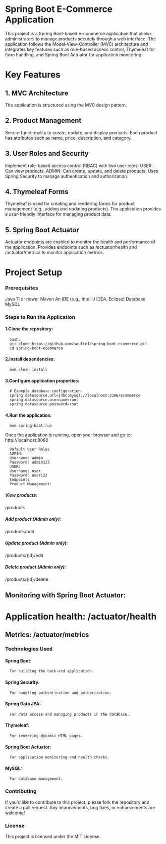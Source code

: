 # Spring Boot E-Commerce Application
This project is a Spring Boot-based e-commerce application that allows administrators to manage products securely through a web interface. The application follows the Model-View-Controller (MVC) architecture and integrates key features such as role-based access control, Thymeleaf for form handling, and Spring Boot Actuator for application monitoring.

# Key Features
## 1. MVC Architecture
   The application is structured using the MVC design pattern.
## 2. Product Management
   Secure functionality to create, update, and display products.
   Each product has attributes such as name, price, description, and category.
## 3. User Roles and Security
   Implement role-based access control (RBAC) with two user roles:
   USER: Can view products.
   ADMIN: Can create, update, and delete products.
   Uses Spring Security to manage authentication and authorization.
## 4. Thymeleaf Forms
   Thymeleaf is used for creating and rendering forms for product management (e.g., adding and updating products).
   The application provides a user-friendly interface for managing product data.
## 5. Spring Boot Actuator
   Actuator endpoints are enabled to monitor the health and performance of the application.
   Provides endpoints such as /actuator/health and /actuator/metrics to monitor application metrics.
 # Project Setup
   ### Prerequisites
   Java 11 or newer
   Maven
   An IDE (e.g., IntelliJ IDEA, Eclipse)
   Database MySQL
  ### Steps to Run the Application
   #### 1.Clone the repository:
      bash:
      git clone https://github.com/soultef/spring-boot-ecommerce.git
      cd spring-boot-ecommerce
      
   #### 2.Install dependencies:
      mvn clean install

   #### 3.Configure application properties:
      # Example database configuration
      spring.datasource.url=jdbc:mysql://localhost:3306/ecommerce
      spring.datasource.username=root
      spring.datasource.password=root

   #### 4.Run the application:
      mvn spring-boot:run

Once the application is running, open your browser and go to:
http://localhost:8080
<!-- These username and password is for development perpose only-->
      Default User Roles
      ADMIN:
      Username: admin
      Password: admin123
      USER:
      Username: user
      Password: user123
      Endpoints
      Product Management:

##### View products:
   /products
##### Add product (Admin only):
   /products/add
##### Update product (Admin only):
   /products/{id}/edit
##### Delete product (Admin only):
 /products/{id}/delete

## Monitoring with Spring Boot Actuator:

# Application health: /actuator/health
## Metrics: /actuator/metrics
### Technologies Used
#### Spring Boot:
      For building the back-end application.
#### Spring Security:
      For handling authentication and authorization.
#### Spring Data JPA:
      For data access and managing products in the database.
#### Thymeleaf:
      For rendering dynamic HTML pages.
#### Spring Boot Actuator: 
      For application monitoring and health checks.
#### MySQL: 
      For database management.
### Contributing
If you'd like to contribute to this project, please fork the repository and create a pull request. Any improvements, bug fixes, or enhancements are welcome!

### License
This project is licensed under the MIT License.
